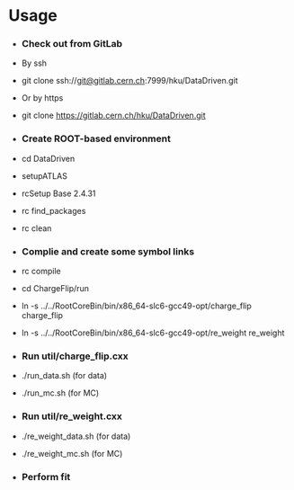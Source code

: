 # Usage

+ ### Check out from GitLab

+ By ssh 

+ git clone ssh://git@gitlab.cern.ch:7999/hku/DataDriven.git

+ Or by https

+ git clone https://gitlab.cern.ch/hku/DataDriven.git

+ ### Create ROOT-based environment

+ cd DataDriven

+ setupATLAS

+ rcSetup Base 2.4.31

+ rc find_packages

+ rc clean

+ ### Complie and create some symbol links

+ rc compile

+ cd ChargeFlip/run

+ ln -s ../../RootCoreBin/bin/x86_64-slc6-gcc49-opt/charge_flip charge_flip

+ ln -s ../../RootCoreBin/bin/x86_64-slc6-gcc49-opt/re_weight re_weight

+ ### Run util/charge_flip.cxx

+ ./run_data.sh (for data)

+ ./run_mc.sh   (for MC)

+ ### Run util/re_weight.cxx

+ ./re_weight_data.sh (for data)

+ ./re_weight_mc.sh   (for MC)

+ ### Perform fit
